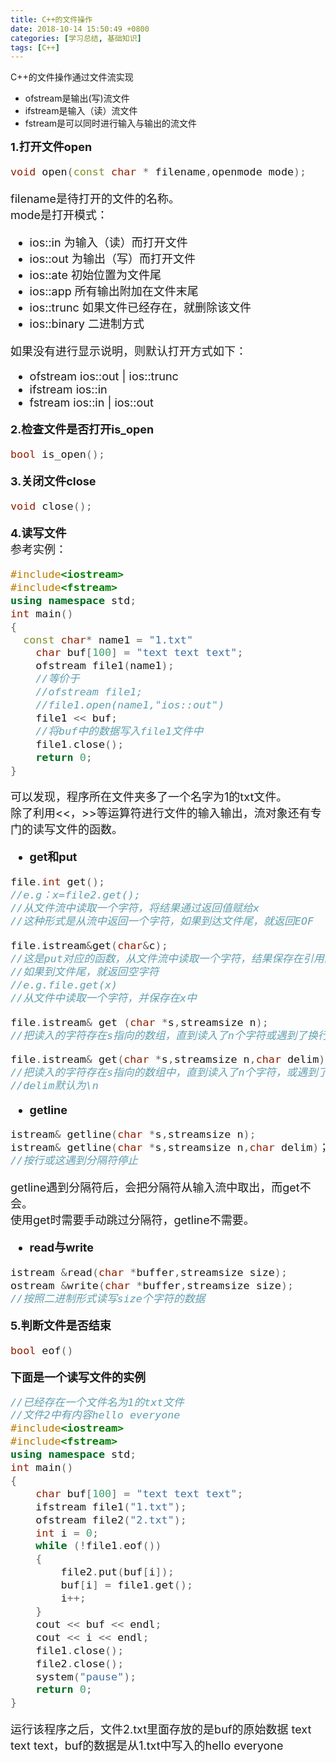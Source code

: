 ```yaml
---
title: C++的文件操作
date: 2018-10-14 15:50:49 +0800
categories: [学习总结, 基础知识]
tags: [C++]
---
```

C++的文件操作通过文件流实现
* ofstream是输出(写)流文件
* ifstream是输入（读）流文件
* fstream是可以同时进行输入与输出的流文件  

**<font size=4>1.打开文件open**
```c++
void open(const char * filename,openmode mode);
```

filename是待打开的文件的名称。  
mode是打开模式：
* ios::in  为输入（读）而打开文件
* ios::out 为输出（写）而打开文件
* ios::ate 初始位置为文件尾
* ios::app 所有输出附加在文件末尾
* ios::trunc 如果文件已经存在，就删除该文件
* ios::binary 二进制方式  

如果没有进行显示说明，则默认打开方式如下：
* ofstream ios::out | ios::trunc
* ifstream ios::in
* fstream ios::in | ios::out

**<font size=4>2.检查文件是否打开is_open**
```C++
bool is_open();
```
**<font size=4>3.关闭文件close**
```C++
void close();
```

**<font size=4>4.读写文件**  
参考实例：  
```C++
#include<iostream>
#include<fstream>
using namespace std;
int main()
{
  const char* name1 = "1.txt"
	char buf[100] = "text text text";
	ofstream file1(name1);
	//等价于
	//ofstream file1;
	//file1.open(name1,"ios::out")
	file1 << buf;
	//将buf中的数据写入file1文件中
	file1.close();
	return 0;
}
```
可以发现，程序所在文件夹多了一个名字为1的txt文件。   
除了利用<<，>>等运算符进行文件的输入输出，流对象还有专门的读写文件的函数。  
* **get和put**  

```c++
file.int get();
//e.g：x=file2.get();
//从文件流中读取一个字符，将结果通过返回值赋给x
//这种形式是从流中返回一个字符，如果到达文件尾，就返回EOF
```

```C++
file.istream&get(char&c);
//这是put对应的函数，从文件流中读取一个字符，结果保存在引用的c中
//如果到文件尾，就返回空字符
//e.g.file.get(x)
//从文件中读取一个字符，并保存在x中
```

```c++
file.istream& get (char *s,streamsize n);
//把读入的字符存在s指向的数组，直到读入了n个字符或遇到了换行符\n
```

```c
file.istream& get(char *s,streamsize n,char delim);
//把读入的字符存在s指向的数组中，直到读入了n个字符，或遇到了由delim制定的字符
//delim默认为\n
```

* **getline**  

```c
istream& getline(char *s,streamsize n);
istream& getline(char *s,streamsize n,char delim)；
//按行或这遇到分隔符停止
```

getline遇到分隔符后，会把分隔符从输入流中取出，而get不会。  
使用get时需要手动跳过分隔符，getline不需要。  
* **read与write**  

```c
istream &read(char *buffer,streamsize size);
ostream &write(char *buffer,streamsize size);
//按照二进制形式读写size个字符的数据
```

**<font size=4>5.判断文件是否结束**  
```C++
bool eof()
```

**<font size=4>下面是一个读写文件的实例**
```C++
//已经存在一个文件名为1的txt文件
//文件2中有内容hello everyone
#include<iostream>
#include<fstream>
using namespace std;
int main()
{
	char buf[100] = "text text text";
	ifstream file1("1.txt");
	ofstream file2("2.txt");
	int i = 0;
	while (!file1.eof())
	{
		file2.put(buf[i]);
		buf[i] = file1.get();
		i++;
	}
	cout << buf << endl;
	cout << i << endl;
	file1.close();
	file2.close();
	system("pause");
	return 0;
}
```


运行该程序之后，文件2.txt里面存放的是buf的原始数据 text text text，buf的数据是从1.txt中写入的hello everyone
